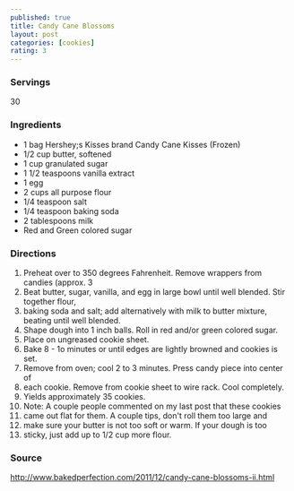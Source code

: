 ```yaml
---
published: true
title: Candy Cane Blossoms
layout: post
categories: [cookies]
rating: 3
---
```

### Servings
30

### Ingredients
- 1 bag Hershey;s Kisses brand Candy Cane Kisses (Frozen)
- 1/2 cup butter, softened
- 1 cup granulated sugar
- 1 1/2 teaspoons vanilla extract
- 1 egg
- 2 cups all purpose flour
- 1/4 teaspoon salt
- 1/4 teaspoon baking soda
- 2 tablespoons milk
- Red and Green colored sugar

### Directions
1. Preheat over to 350 degrees Fahrenheit. Remove wrappers from candies (approx. 3
2. Beat butter, sugar, vanilla, and egg in large bowl until well blended. Stir together flour,
3. baking soda and salt; add alternatively with milk to butter mixture, beating until well blended.
4. Shape dough into 1 inch balls. Roll in red and/or green colored sugar.
5. Place on ungreased cookie sheet.
6. Bake 8 - 1o minutes or until edges are lightly browned and cookies is set.
7. Remove from oven; cool 2 to 3 minutes. Press candy piece into center of
8. each cookie. Remove from cookie sheet to wire rack. Cool completely.
9. Yields approximately 35 cookies.
10. Note:  A couple people commented on my last post that these cookies
11. came out flat for them.  A couple tips, don't roll them too large and
12. make sure your butter is not too soft or warm.  If your dough is too
13. sticky, just add up to 1/2 cup more flour.

### Source
<a href="http://www.bakedperfection.com/2011/12/candy-cane-blossoms-ii.html" target="new">http://www.bakedperfection.com/2011/12/candy-cane-blossoms-ii.html</a>
